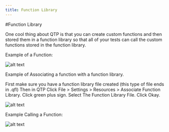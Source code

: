 ```yaml
---
title: Function Library
---
```


#Function Library

One cool thing about QTP is that you can create custom functions and then stored them in a function library so that all of your tests can call the custom functions stored in the function library. 

Example of a Function: 

![alt text](https://cloud.githubusercontent.com/assets/10998057/10582915/bed5bedc-764f-11e5-8023-df6a21c421f7.PNG "Function")

Example of Associating a function with a function library. 
 
 First make sure you have a function library file created (this type of file ends in .qfl) Then in QTP Click File > Settings > Resources > Associate Function Library. Click green plus sign. Select The Function Library File. Click Okay.
 
 ![alt text](https://cloud.githubusercontent.com/assets/10998057/10583034/5f3a8bb4-7650-11e5-929e-d9ac10cd1981.PNG "AssociateLibrary")

Example Calling a Function:

![alt text](https://cloud.githubusercontent.com/assets/10998057/10582916/bedd23ac-764f-11e5-8998-1fc7efd64f16.PNG "Calling")





